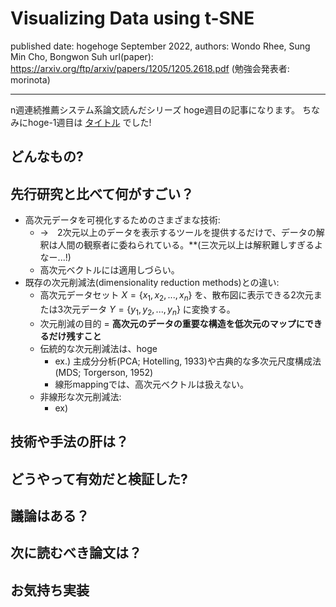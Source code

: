 # Visualizing Data using t-SNE

published date: hogehoge September 2022,
authors: Wondo Rhee, Sung Min Cho, Bongwon Suh
url(paper): https://arxiv.org/ftp/arxiv/papers/1205/1205.2618.pdf
(勉強会発表者: morinota)

---

n週連続推薦システム系論文読んだシリーズ hoge週目の記事になります。
ちなみにhoge-1週目は [タイトル](url) でした!

## どんなもの?

## 先行研究と比べて何がすごい？

- 高次元データを可視化するためのさまざまな技術:
    - ->　2次元以上のデータを表示するツールを提供するだけで、データの解釈は人間の観察者に委ねられている。**(三次元以上は解釈難しすぎるよなー...!)
    - 高次元ベクトルには適用しづらい。
- 既存の次元削減法(dimensionality reduction methods)との違い:
    - 高次元データセット $X = \{x_1, x_2, ..., x_n\}$ を、散布図に表示できる2次元または3次元データ $Y = \{y_1, y_2, ..., y_n\}$ に変換する。
    - 次元削減の目的 = **高次元のデータの重要な構造を低次元のマップにできるだけ残すこと** 
    <!-- 上の説明は、別のセクションに移すかも。 -->
    - 伝統的な次元削減法は、hoge
        - ex.) 主成分分析(PCA; Hotelling, 1933)や古典的な多次元尺度構成法(MDS; Torgerson, 1952)
        - 線形mappingでは、高次元ベクトルは扱えない。
    - 非線形な次元削減法:
        - ex)

## 技術や手法の肝は？

## どうやって有効だと検証した?

## 議論はある？

## 次に読むべき論文は？

## お気持ち実装
